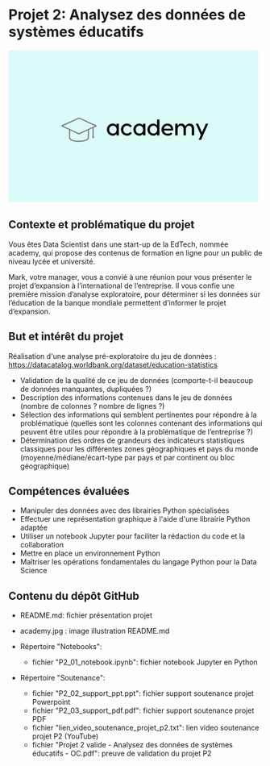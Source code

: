 <h1>Projet 2: Analysez des données de systèmes éducatifs</h1
  
![My Image](academy.jpg)

<h2>Contexte et problématique du projet</h2>

Vous êtes Data Scientist dans une start-up de la EdTech, nommée academy, qui propose des contenus de formation en ligne pour un public de niveau lycée et université.

Mark, votre manager, vous a convié à une réunion pour vous présenter le projet d’expansion à l’international de l’entreprise. Il vous confie une première mission d’analyse exploratoire, pour déterminer si les données sur l’éducation de la banque mondiale permettent d’informer le projet d’expansion.

<h2>But et intérêt du projet</h2>

Réalisation d'une analyse pré-exploratoire du jeu de données : https://datacatalog.worldbank.org/dataset/education-statistics

- Validation de la qualité de ce jeu de données (comporte-t-il beaucoup de données manquantes, dupliquées ?)
- Description des informations contenues dans le jeu de données (nombre de colonnes ? nombre de lignes ?)
- Sélection des informations qui semblent pertinentes pour répondre à la problématique (quelles sont les colonnes contenant des informations qui peuvent être utiles pour répondre à la problématique de l’entreprise ?)
- Détermination des ordres de grandeurs des indicateurs statistiques classiques pour les différentes zones géographiques et pays du monde (moyenne/médiane/écart-type par pays et par continent ou bloc géographique)

<h2>Compétences évaluées</h2>

- Manipuler des données avec des librairies Python spécialisées
- Effectuer une représentation graphique à l'aide d'une librairie Python adaptée
- Utiliser un notebook Jupyter pour faciliter la rédaction du code et la collaboration
- Mettre en place un environnement Python
- Maîtriser les opérations fondamentales du langage Python pour la Data Science

<h2>Contenu du dépôt GitHub</h2>

- README.md: fichier présentation projet

- academy.jpg : image illustration README.md
- Répertoire "Notebooks":
  - fichier "P2_01_notebook.ipynb": fichier notebook Jupyter en Python
  
- Répertoire "Soutenance":
  - fichier "P2_02_support_ppt.ppt": fichier support soutenance projet Powerpoint
  - fichier "P2_03_support_pdf.pdf": fichier support soutenance projet PDF
  - fichier "lien_video_soutenance_projet_p2.txt": lien video soutenance projet P2 (YouTube)
  - fichier "Projet 2 valide - Analysez des données de systèmes éducatifs - OC.pdf": preuve de validation du projet P2
